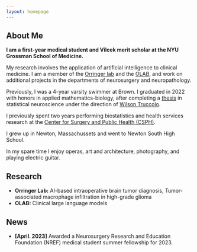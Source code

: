 ```yaml
---
layout: homepage
---
```


## About Me

**I am a first-year medical student and Vilcek merit scholar at the NYU Grossman School of Medicine.**

My research involves the application of artificial intelligence to clinical medicine.
I am a member of the [Orringer lab](https://twitter.com/danorringermd) and the [OLAB](https://www.nyuolab.org/), and work on additional projects in the departments of neurosurgery and neuropathology.

Previously, I was a 4-year varsity swimmer at Brown. 
I graduated in 2022 with honors in applied mathematics-biology, after completing a [thesis](./assets/alber_thesis_final.pdf) in statistical neuroscience under the direction of [Wilson Truccolo](https://www.truccololab.com/).

I previously spent two years performing biostatistics and health services research at the [Center for Surgery and Public Health (CSPH)](https://csph.brighamandwomens.org/).

I grew up in Newton, Massachussets and went to Newton South High School.

In my spare time I enjoy operas, art and architecture, photography, and playing electric guitar.

## Research

- **Orringer Lab:** AI-based intraoperative brain tumor diagnosis, Tumor-associated macrophage infiltration in high-grade glioma
- **OLAB:** Clinical large language models

## News

- **[April. 2023]** Awarded a Neurosurgery Research and Education Foundation (NREF) medical student summer fellowship for 2023. 

<!-- {% include_relative _includes/publications.md %}

{% include_relative _includes/services.md %} -->

